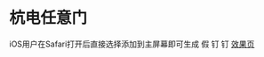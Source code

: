 # 杭电任意门
iOS用户在Safari打开后直接选择添加到主屏幕即可生成 假 钉 钉 
[效果页](https://christianswift.github.io/Dokodemo-door/ "Dokodemo-door")
